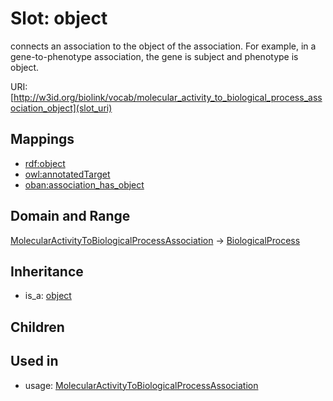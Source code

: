 # Slot: object


connects an association to the object of the association. For example, in a gene-to-phenotype association, the gene is subject and phenotype is object.

URI: [http://w3id.org/biolink/vocab/molecular_activity_to_biological_process_association_object](slot_uri)
## Mappings

 * [rdf:object](http://purl.obolibrary.org/obo/rdf_object)
 * [owl:annotatedTarget](http://purl.obolibrary.org/obo/owl_annotatedTarget)
 * [oban:association_has_object](http://purl.obolibrary.org/obo/oban_association_has_object)
## Domain and Range

[MolecularActivityToBiologicalProcessAssociation](MolecularActivityToBiologicalProcessAssociation.md) -> [BiologicalProcess](BiologicalProcess.md)
## Inheritance

 *  is_a: [object](object.md)
## Children

## Used in

 *  usage: [MolecularActivityToBiologicalProcessAssociation](MolecularActivityToBiologicalProcessAssociation.md)
